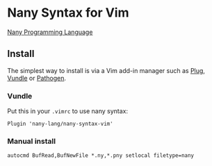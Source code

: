 Nany Syntax for Vim
===================

[Nany Programming Language](//github.com/nany-lang/nany)


Install
-------

The simplest way to install is via a Vim add-in manager such as
[Plug](//github.com/junegunn/vim-plug),
[Vundle](//github.com/VundleVim/Vundle.vim) or
[Pathogen](//github.com/tpope/vim-pathogen/).


### Vundle

Put this in your `.vimrc` to use nany syntax:

```VimL
Plugin 'nany-lang/nany-syntax-vim'
```


### Manual install

```VimL
autocmd BufRead,BufNewFile *.ny,*.pny setlocal filetype=nany
```
